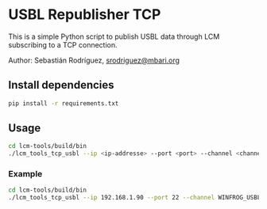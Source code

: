 # USBL Republisher TCP

This is a simple Python script to publish USBL data through LCM subscribing to a TCP connection.

Author: Sebastián Rodríguez, [srodriguez@mbari.org](mailto:srodriguez@mbari.org)

## Install dependencies

```bash
pip install -r requirements.txt
```

## Usage

```bash
cd lcm-tools/build/bin
./lcm_tools_tcp_usbl --ip <ip-addresse> --port <port> --channel <channel>  --timeout<timeout>
```

### Example

```bash
cd lcm-tools/build/bin
./lcm_tools_tcp_usbl --ip 192.168.1.90 --port 22 --channel WINFROG_USBL --timeout 60
```
